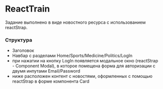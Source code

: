 # ReactTrain
Задание выполнено в виде новостного ресурса с использованием reactStrap. 
### Структура
- Заголовок
- Навбар с разделами Home/Sports/Medicine/Politics/LogIn
- при нажатии на кнопку LogIn появляется модальное окно (reactStrap - Component Modal), в которое помещена форма для авторизации с двумя инпутами Email/Password
- ниже расположен контент с новостями, оформленных с помощью reactStrap в форме компонента Card

